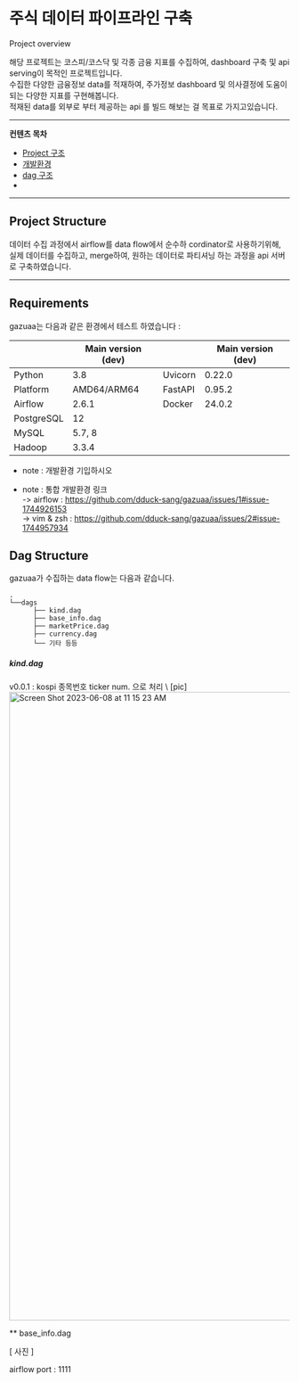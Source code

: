 # 주식 데이터 파이프라인 구축

Project overview

해당 프로젝트는 코스피/코스닥 및 각종 금융 지표를 수집하여, dashboard 구축 및 api serving이 목적인 프로젝트입니다. \
수집한 다양한 금융정보 data를 적재하여, 주가정보 dashboard 및 의사결정에 도움이 되는 다양한 지표를 구현해봅니다. \
적재된 data를 외부로 부터 제공하는 api 를 빌드 해보는 걸 목표로 가지고있습니다.

---

**컨텐츠 목차**

- [Project 구조](#project-structure)
- [개발환경](#requirements)
- [dag 구조](#dag-structure)
- 
---

## Project Structure

데이터 수집 과정에서 airflow를 data flow에서 순수하 cordinator로 사용하기위해, 실제 데이터를 수집하고, merge하여, 원하는 데이터로 파티셔닝 하는 과정을 api 서버로 구축하였습니다. 

---

## Requirements

gazuaa는 다음과 같은 환경에서 테스트 하였습니다 :

|             | Main version (dev)           |             | Main version (dev)           |
|-------------|------------------------------|-------------|------------------------------|
| Python      | 3.8                          | Uvicorn     | 0.22.0                       |
| Platform    | AMD64/ARM64                  | FastAPI     | 0.95.2                       |
| Airflow     | 2.6.1                        | Docker      | 24.0.2                       |
| PostgreSQL  | 12                           |             |                              |
| MySQL       | 5.7, 8                       |             |                              |
| Hadoop      | 3.3.4                        |             |                              |


* note : 개발환경 기입하시오

* note : 통합 개발환경 링크 \
      -> airflow : https://github.com/dduck-sang/gazuaa/issues/1#issue-1744926153 \
      -> vim & zsh : https://github.com/dduck-sang/gazuaa/issues/2#issue-1744957934


## Dag Structure

gazuaa가 수집하는 data flow는 다음과 같습니다.

```
. 
└──dags 
      ├── kind.dag 
      ├── base_info.dag 
      ├── marketPrice.dag 
      ├── currency.dag 
      └── 기타 등등 
```
<h5> kind.dag </h5>
v0.0.1 : kospi 종목번호 ticker num. 으로 처리 \
[pic]

<img width="1128" alt="Screen Shot 2023-06-08 at 11 15 23 AM" src="https://github.com/dduck-sang/gazuaa/assets/23203791/ab2b4dea-4620-4139-8993-816fc7be263c">

** base_info.dag 

[ 사진 ]

airflow port : 1111
